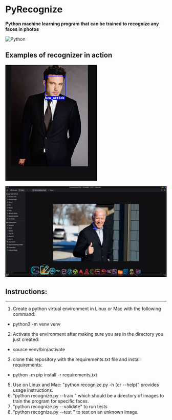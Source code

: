 # PyRecognize

**Python machine learning program that can be trained to recognize any  faces in photos** 

![Python](https://img.shields.io/badge/python-3670A0?style=for-the-badge&logo=python&logoColor=ffdd54) 

## Examples of recognizer in action

![Screenshot](https://github.com/Francesco601/PyRecognize/blob/main/Screenshot_20230528_070939.png)

![Screenshot](https://github.com/Francesco601/PyRecognize/blob/main/Screenshot_20230528_055729-1.png)




## Instructions:
---
1) Create a python virtual environment in Linux or Mac with the following command:
  - python3 -m venv venv
  
2) Activate the environment after making sure you are in the directory you just created:
  - source  venv/bin/activate
3) clone this repository with the requirements.txt file and install requirements:
  - python -m pip install -r requirements,txt
5) Use on Linux and Mac: "python recognize.py -h (or --help)" provides usage instructions.
6) "python recognize.py --train <path to images>"  which should be  a directory of images to train the program for specific faces.
7) "python recognize.py --validate"  to run tests 
8) "python recognize.py --test <path to image>" to test on an unknown image.
  
  
